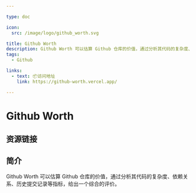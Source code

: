 ```yaml
---

type: doc

icon:
  src: /image/logo/github_worth.svg

title: Github Worth
description: Github Worth 可以估算 Github 仓库的价值，通过分析其代码的复杂度、依赖关系、历史提交记录等指标，给出一个综合的评价。
tags:
  - Github

links:
  - text: 📦访问地址
    link: https://github-worth.vercel.app/

---
```


<ShowLogo />

# Github Worth

<ShowTags />

<ShowBreadcrumb />

## 资源链接

<ShowLinks />

## 简介

Github Worth 可以估算 Github 仓库的价值，通过分析其代码的复杂度、依赖关系、历史提交记录等指标，给出一个综合的评价。
